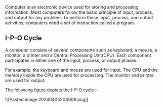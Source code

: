 Computer is an electronic device used for storing and processing information. Most computers follow the basic principle of input, process, and output for any problem. To perform these input, process, and output activities, computers need a set of instruction called a program.

## I-P-O Cycle

A computer consists of several components such as keyboard, a mouse, a monitor, a printer and a Central Processing Unit(CPU). Each component participates in either one of the input, process, or output phases.

For example, the keyboard and mouse are used for input. The CPU and the memory inside the CPU are used for processing. The monitor and printer are used for output.

The following figure depicts the I-P-O cycle :-

![[Pasted image 20240405204608.png]]